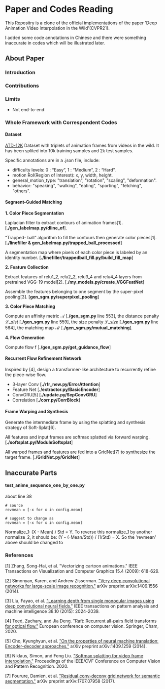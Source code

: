 # Paper and Codes Reading #
This Repositry is a clone of the official implementations of the paper 'Deep Animation Video Interpolation in the Wild'(CVPR21).

I added some code annotations in Chinese and there were something inaccurate in codes which will be illustrated later.

## About Paper ##

### Introduction ###


### Contributions ###


### Limits ###
- Not end-to-end 


### Whole Framework with Correspondent Codes ###
#### Dataset ####
[ATD-12K](https://drive.google.com/file/d/1XBDuiEgdd6c0S4OXLF4QvgSn_XNPwc-g/view) Dataset with triplets of animation frames from videos in the wild. It has been splited into 10k training samples and 2k test samples. 

Specific annotations are in a .json file, include:

- difficulty levels: 0 : “Easy”, 1 : “Medium”, 2 :  “Hard”.
- motion RoI(Region of Interest): x, y, width, height.
- general\_motion\_type: "translation", "rotation", "scaling", "deformation".
- behavior: "speaking", "walking", "eating", "sporting",
"fetching", "others".

#### Segment-Guided Matching ####
**1. Color Piece Segmentation**

Laplacian filter to extract contours of animation frames[1].
[**./gen\_labelmap.py/dline\_of**].

 “Trapped-
ball” algorithm to fill the contours then generate color pieces[1]. [**./linefiller & gen\_labelmap.py/trapped\_ball\_processed**]

A segmentation map where pixels
of each color piece is labeled by an identity number. [**./linefiller/trappedball\_fill.py/build\_fill\_map**]

**2. Feature Collection**

Extract features of relu1\_2, relu2\_2, relu3\_4 and relu4\_4 layers from pretrained VGG-19 model[2]. [**./my\_models.py/create\_VGGFeatNet**]

Assemble the features belonging to one segment by
the super-pixel pooling[3]. [**gen\_sgm.py/superpixel\_pooling**]

**3. Color Piece Matching**

Compute an affinity metric $\mathcal{A}$ [**./gen\_sgm.py** line 553], the distance penalty $\mathcal{L}\_{dist}$ [**./gen\_sgm.py** line 559], the size penalty $\mathcal{L}\_{size}$ [**./gen\_sgm.py** line 564], the matching map $\mathcal{M}$ [**./gen\_sgm.py/mutual\_matching**].


**4. Flow Generation**

Compute flow f [**./gen\_sgm.py/get\_guidance\_flow**]


#### Recurrent Flow Refinement Network ####

Inspired by [4], design a transformer-like architecture to recurrently refine the piece-wise flow.

- 3-layer Conv [**./rfr\_new.py/ErrorAttention**]
- Feature Net [**./extractor.py/BasicEncoder**]
- ConvGRU[5] [**./update.py/SepConvGRU**]
- Correlation [**./corr.py/CorrBlock**]


#### Frame Warping and Synthesis ####

Generate the intermediate frame by using the splatting and synthesis strategy of Soft-Splat[6].

All features and input frames are softmax splatted via forward warping. [**./softsplat.py/ModuleSoftsplat**]

All warped frames and features are fed into a GridNet[7] to synthesize the target frame. [**./GridNet.py/GridNet**]

## Inaccurate Parts ##

#### test\_anime\_sequence\_one\_by\_one.py ####
about line 38

    # source
	revmean = [-x for x in config.mean]

	# suggest to change as
	revmean = [-x for x in config.mean]

Normalize\_1: (X - Mean) / Std = Y. To reverse this normalize\_1 by another normalize\_2, it should be: (Y - (-Mean/Std)) / (1/Std) = X. So the 'revmean' above should be changed to 

### References ###

[1] Zhang, Song-Hai, et al. "Vectorizing cartoon animations." IEEE Transactions on Visualization and Computer Graphics 15.4 (2009): 618-629.

[2] Simonyan, Karen, and Andrew Zisserman. ["Very deep convolutional networks for large-scale image recognition."](https://arxiv.org/pdf/1409.1556.pdf%E3%80%82) arXiv preprint arXiv:1409.1556 (2014).

[3] Liu, Fayao, et al. ["Learning depth from single monocular images using deep convolutional neural fields."](https://arxiv.org/pdf/1502.07411) IEEE transactions on pattern analysis and machine intelligence 38.10 (2015): 2024-2039.

[4] Teed, Zachary, and Jia Deng. ["Raft: Recurrent all-pairs field transforms for optical flow."](https://arxiv.org/pdf/2003.12039) European conference on computer vision. Springer, Cham, 2020.

[5] Cho, Kyunghyun, et al. ["On the properties of neural machine translation: Encoder-decoder approaches."](https://arxiv.org/pdf/1409.1259.pdf?ref=https://githubhelp.com) arXiv preprint arXiv:1409.1259 (2014).

[6] Niklaus, Simon, and Feng Liu. ["Softmax splatting for video frame interpolation."](http://openaccess.thecvf.com/content_CVPR_2020/papers/Niklaus_Softmax_Splatting_for_Video_Frame_Interpolation_CVPR_2020_paper.pdf) Proceedings of the IEEE/CVF Conference on Computer Vision and Pattern Recognition. 2020.

[7] Fourure, Damien, et al. ["Residual conv-deconv grid network for semantic segmentation."](https://arxiv.org/pdf/1707.07958.pdf?ref=https://githubhelp.com) arXiv preprint arXiv:1707.07958 (2017).

